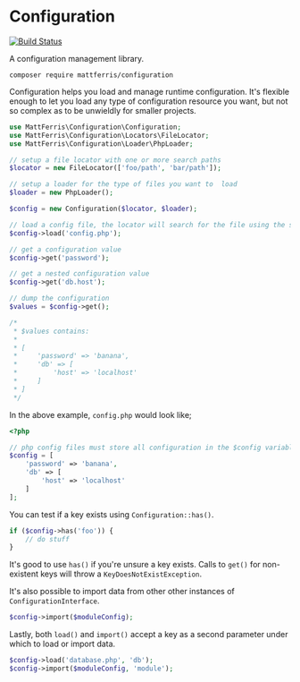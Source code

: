 Configuration
=============

[![Build Status](https://travis-ci.org/mattferris/configuration.svg?branch=master)](https://travis-ci.org/mattferris/configuration)

A configuration management library.

```
composer require mattferris/configuration
```

Configuration helps you load and manage runtime configuration. It's flexible
enough to let you load any type of configuration resource you want, but not so
complex as to be unwieldly for smaller projects.

```php
use MattFerris\Configuration\Configuration;
use MattFerris\Configuration\Locators\FileLocator;
use MattFerris\Configuration\Loader\PhpLoader;

// setup a file locator with one or more search paths
$locator = new FileLocator(['foo/path', 'bar/path']);

// setup a loader for the type of files you want to  load
$loader = new PhpLoader();

$config = new Configuration($locator, $loader);

// load a config file, the locator will search for the file using the search paths
$config->load('config.php');

// get a configuration value
$config->get('password');

// get a nested configuration value
$config->get('db.host');

// dump the configuration
$values = $config->get();

/*
 * $values contains:
 *
 * [
 *     'password' => 'banana',
 *     'db' => [
 *         'host' => 'localhost'
 *     ]
 * ]
 */
```

In the above example, `config.php` would look like;

```php
<?php

// php config files must store all configuration in the $config variable
$config = [
    'password' => 'banana',
    'db' => [
        'host' => 'localhost'
    ]
];
```

You can test if a key exists using `Configuration::has()`.

```php
if ($config->has('foo')) {
    // do stuff
}
```

It's good to use `has()` if you're unsure a key exists. Calls to `get()` for
non-existent keys will throw a `KeyDoesNotExistException`.

It's also possible to import data from other other instances of
`ConfigurationInterface`.

```php
$config->import($moduleConfig);
```

Lastly, both `load()` and `import()` accept a key as a second parameter under
which to load or import data.

```php
$config->load('database.php', 'db');
$config->import($moduleConfig, 'module');
```

